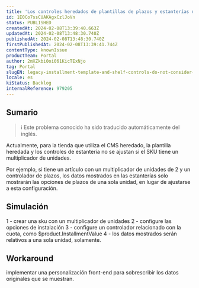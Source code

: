 ```yaml
---
title: 'Los controles heredados de plantillas de plazos y estanterías no tienen en cuenta los multiplicadores de unidades'
id: 1E0Co7ssCUAKAgxCzlJoVn
status: PUBLISHED
createdAt: 2024-02-08T13:39:40.663Z
updatedAt: 2024-02-08T13:48:30.740Z
publishedAt: 2024-02-08T13:48:30.740Z
firstPublishedAt: 2024-02-08T13:39:41.744Z
contentType: knownIssue
productTeam: Portal
author: 2mXZkbi0oi061KicTExNjo
tag: Portal
slugEN: legacy-installment-template-and-shelf-controls-do-not-consider-unit-multipliers
locale: es
kiStatus: Backlog
internalReference: 979205
---
```


## Sumario

>ℹ️ Este problema conocido ha sido traducido automáticamente del inglés.


Actualmente, para la tienda que utiliza el CMS heredado, la plantilla heredada y los controles de estantería no se ajustan si el SKU tiene un multiplicador de unidades.

Por ejemplo, si tiene un artículo con un multiplicador de unidades de 2 y un controlador de plazos, los datos mostrados en las estanterías solo mostrarán las opciones de plazos de una sola unidad, en lugar de ajustarse a esta configuración.


##

## Simulación


1 - crear una sku con un multiplicador de unidades
2 - configure las opciones de instalación
3 - configure un controlador relacionado con la cuota, como $product.InstallmentValue
4 - los datos mostrados serán relativos a una sola unidad, solamente.



## Workaround


implementar una personalización front-end para sobrescribir los datos originales que se muestran.





